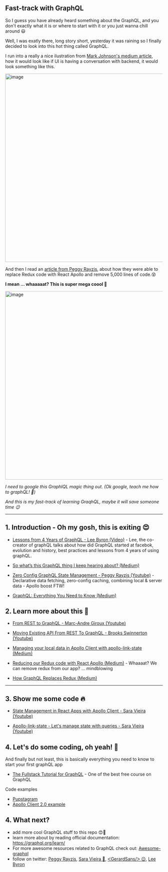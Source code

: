 ## Fast-track with GraphQL

So I guess you have already heard something about the GraphQL, and you don't exactly what it is or where to start with it or you just wanna chill around 😃

Well, I was exatly there, long story short, yesterday it was raining so I finally decided to look into this hot thing called GraphQL.

I run into a really a nice ilustration from [Mark Johnson's medium article](https://hackernoon.com/how-graphql-replaces-redux-3fff8289221d), how it would look like if UI is having a conversation with backend, it would look something like this.

<img  src="https://cdn-images-1.medium.com/max/1600/0*VM5_3JTifKkqhgmQ"  width="600"  alt="image">

And then I read an [article from Peggy Rayzis](https://dev-blog.apollodata.com/reducing-our-redux-code-with-react-apollo-5091b9de9c2a), about how they were able to replace Redux code with React Apollo and remove 5,000 lines of code.😵

**I mean ... whaaaaat? This is super mega coool 🤩**

<img  src="https://cdn-images-1.medium.com/max/2000/1*8KECn_5_HFVqgxz5JsrJDg.png"  width="600"  alt="image">

*I need to google this GraphlQL magic thing out. (Ok google, teach me how to graphQL! 💪)*

*And this is my fast-track of learning GraqhQL, maybe it will save someone time 😉*

--------------------------------------

## 1. Introduction - Oh my gosh, this is exiting 😍
-  [Lessons from 4 Years of GraphQL - Lee Byron (Video)](https://www.youtube.com/watch?v=zVNrqo9XGOs) - Lee, the co-creator of graphQL talks about how did GraphQL started at facebok, evolution and history, best practices and lessons from 4 years of using graphQL.

-  [So what’s this GraphQL thing I keep hearing about? (Medium)](https://medium.freecodecamp.org/so-whats-this-graphql-thing-i-keep-hearing-about-baf4d36c20cf)

-  [Zero Config GraphQL State Management - Peggy Rayzis (Youtube)](https://www.youtube.com/watch?v=jFULzAMS-jI) - Declarative data fetching, zero-config caching, combining local & server data - Apollo boost FTW!

-  [GraphQL: Everything You Need to Know (Medium)](https://medium.com/@weblab_tech/graphql-everything-you-need-to-know-58756ff253d8)

  
## 2. Learn more about this 🤩
-  [From REST to GraphQL - Marc-Andre Giroux (Youtube)](https://www.youtube.com/watch?v=eD7kLFGOgVw)

-  [Moving Existing API From REST To GraphQL - Brooks Swinnerton (Youtube)](https://www.youtube.com/watch?v=broQmxQAMjM)

-  [Managing your local data in Apollo Client with apollo-link-state (Medium)](https://dev-blog.apollodata.com/the-future-of-state-management-dd410864cae2)

-  [Reducing our Redux code with React Apollo (Medium)](https://dev-blog.apollodata.com/reducing-our-redux-code-with-react-apollo-5091b9de9c2a) - Whaaaat? We can remove redux from our app? ... mindblowing

-  [How GraphQL Replaces Redux (Medium)](https://hackernoon.com/how-graphql-replaces-redux-3fff8289221d)

---

## 3. Show me some code 🔥
-  [State Management in React Apps with Apollo Client - Sara Vieira (Youtube)](https://www.youtube.com/watch?v=54cbkImmunY)

-  [Apollo-link-state - Let's manage state with queries - Sara Vieira (Youtube)](https://www.youtube.com/watch?v=2RvRcnD8wHY)

  
## 4. Let's do some coding, oh yeah! 💪 
And finally but not least, this is basically everything you need to know to start your first graphQL app

-  [The Fullstack Tutorial for GraphQL](https://www.howtographql.com/) - One of the best free course on GraphQL
 
Code examples
-  [Pupstagram](https://codesandbox.io/s/r5qp83z0yq)
-  [Apollo Client 2.0 example](https://codesandbox.io/s/jvlrl98xw3)
  
## 4. What next?
- add more cool GraphQL stuff to this repo 😍🙏
- learn more about by reading official documentation: https://graphql.org/learn/
- For more awesome resources related to GraphQL check out:  [Awesome-graphql](https://github.com/chentsulin/awesome-graphql)
- follow on twitter: [Peggy Rayzis](https://twitter.com/peggyrayzis), [Sara Vieira  🎉](https://twitter.com/NikkitaFTW), [ᐸGerardSans/ᐳ  😉](https://twitter.com/gerardsans),  [Lee Byron](https://twitter.com/leeb)

